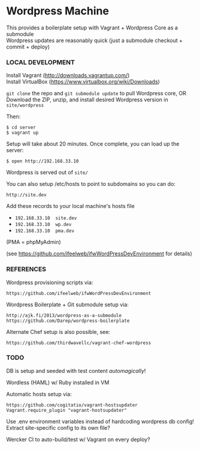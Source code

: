 # Wordpress Machine

This provides a boilerplate setup with Vagrant + Wordpress Core as a submodule  
Wordpress updates are reasonably quick (just a submodule checkout + commit + deploy)

### LOCAL DEVELOPMENT

Install Vagrant (http://downloads.vagrantup.com/)  
Install VirtualBox (https://www.virtualbox.org/wiki/Downloads)

`git clone` the repo and `git submodule update` to pull Wordpress core, OR  
Download the ZIP, unzip, and install desired Wordpress version in `site/wordpress`

Then:

	$ cd server
	$ vagrant up

Setup will take about 20 minutes. Once complete, you can load up the server:

	$ open http://192.168.33.10

Wordpress is served out of `site/`

You can also setup /etc/hosts to point to subdomains so you can do:

	http://site.dev

Add these records to your local machine's hosts file

* `192.168.33.10  site.dev`
* `192.168.33.10  wp.dev`
* `192.168.33.10  pma.dev`

(PMA = phpMyAdmin)

(see https://github.com/ifeelweb/ifwWordPressDevEnvironment for details)

### REFERENCES

Wordpress provisioning scripts via:

	https://github.com/ifeelweb/ifwWordPressDevEnvironment

Wordpress Boilerplate + Git submodule setup via:

	http://ajk.fi/2013/wordpress-as-a-submodule
	https://github.com/Darep/wordpress-boilerplate

Alternate Chef setup is also possible, see:

	https://github.com/thirdwavellc/vagrant-chef-wordpress

### TODO

DB is setup and seeded with test content _automagically_!

Wordless (HAML) w/ Ruby installed in VM

Automatic hosts setup via:

	https://github.com/cogitatio/vagrant-hostsupdater
	Vagrant.require_plugin "vagrant-hostsupdater"

Use .env environment variables instead of hardcoding wordpress db config!
Extract site-specific config to its own file?  

Wercker CI to auto-build/test w/ Vagrant on every deploy?
